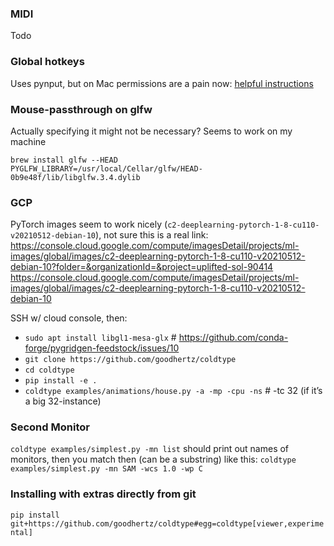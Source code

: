 ### MIDI

Todo

### Global hotkeys

Uses pynput, but on Mac permissions are a pain now: [helpful instructions](https://textexpander.com/kb/mac/textexpander-is-forcing-me-to-enable-access-for-assistive-devices-how-and-what-is-that/#:~:text=Go%20to%20the%20System%20Preferences,%E2%80%9CEnable%20for%20assistive%20devices.%E2%80%9D)

### Mouse-passthrough on glfw

Actually specifying it might not be necessary? Seems to work on my machine
```
brew install glfw --HEAD
PYGLFW_LIBRARY=/usr/local/Cellar/glfw/HEAD-0b9e48f/lib/libglfw.3.4.dylib
```

### GCP

PyTorch images seem to work nicely (`c2-deeplearning-pytorch-1-8-cu110-v20210512-debian-10`), not sure this is a real link: https://console.cloud.google.com/compute/imagesDetail/projects/ml-images/global/images/c2-deeplearning-pytorch-1-8-cu110-v20210512-debian-10?folder=&organizationId=&project=uplifted-sol-90414
https://console.cloud.google.com/compute/imagesDetail/projects/ml-images/global/images/c2-deeplearning-pytorch-1-8-cu110-v20210512-debian-10

SSH w/ cloud console, then:

- `sudo apt install libgl1-mesa-glx` # https://github.com/conda-forge/pygridgen-feedstock/issues/10
- `git clone https://github.com/goodhertz/coldtype`
- `cd coldtype`
- `pip install -e .`
- `coldtype examples/animations/house.py -a -mp -cpu -ns` # -tc 32 (if it’s a big 32-instance)

### Second Monitor

`coldtype examples/simplest.py -mn list`
should print out names of monitors, then you match then (can be a substring) like this:
`coldtype examples/simplest.py -mn SAM -wcs 1.0 -wp C`

### Installing with extras directly from git

`pip install git+https://github.com/goodhertz/coldtype#egg=coldtype[viewer,experimental]`